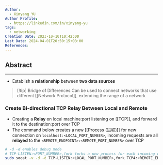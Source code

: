 ```yaml
---
Author:
  - Xinyang YU
Author Profile:
  - https://linkedin.com/in/xinyang-yu
tags:
  - networking
Creation Date: 2023-10-10T10:42:00
Last Date: 2024-04-01T20:50:15+08:00
References: 
---
```

## Abstract
---
- Establish a **relationship** between **two data sources**

>[!tip] Bridge of Differences
> Can be used to connect networks that use different [[Network Protocol]], extending the range of a network

### Create Bi-directional TCP Relay Between Local and Remote
- Creating a **Relay** on local machine:port listening on [[TCP]], and forward it to the destination:port over TCP
- The command below creates a new [[Process (进程)]] for new connection on `localhost:<LOCAL_PORT_NUMBER>`, incoming requests are all **relayed** to the `<REMOTE_ENDPOINT>:<REMOTE_PORT_NUMBER>` over TCP
```bash
# -d -d enables debug mode
# TCP-LISTEN:<PORT_NUMBER>,fork forks a new process for each incoming connection
sudo socat -v -d -d TCP-LISTEN:<LOCAL_PORT_NUMBER>,fork TCP4:<REMOTE_ENDPOINT>:<REMOTE_PORT_NUMBER>
```
